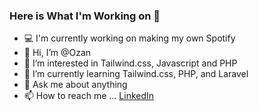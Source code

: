 ### Here is What I'm Working on 👋
- :computer:	I'm currently working on making my own Spotify 
- 👋 Hi, I’m @Ozan 
- 👀 I’m interested in Tailwind.css, Javascript and PHP
- 🌱 I’m currently learning Tailwind.css, PHP, and Laravel
- :speech_balloon: Ask me about anything
- 📫 How to reach me ... [LinkedIn](https://www.linkedin.com/in/ozan-alka/)



<!---
ozn1907/ozn1907 is a ✨ special ✨ repository because its `README.md` (this file) appears on your GitHub profile.
You can click the Preview link to take a look at your changes.
--->
